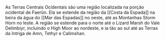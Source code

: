 As Terras Centrais Ocidentais são uma região localizada na porção ocidental de Faerûn. Ela se estende da região da [[Costa da Espada]] na beira da água do [[Mar das Espadas]] no oeste, até as Montanhas Storm Horn no leste. A região se estende para o norte até o Lizard Marsh do Vale Delimbiyr, incluindo o High Moor ao nordeste, e ia tão ao sul até as Terras da Intriga de Amn, Tethyr e Calimshan.